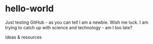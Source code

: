 # hello-world

Just testing GitHub - as you can tell I am a newbie. Wish me luck.
I am trying to catch up with science and technology - am I too late?

ideas &amp; resources

